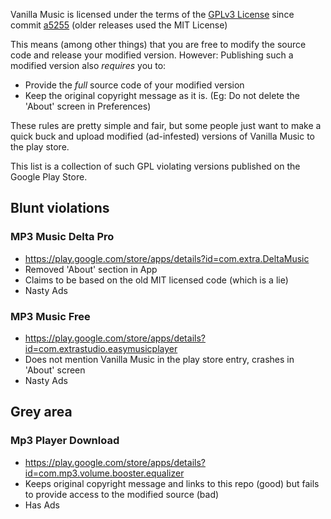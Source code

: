 Vanilla Music is licensed under the terms of the [GPLv3 License](https://github.com/vanilla-music/vanilla/blob/master/LICENSE) 
since commit [a5255](https://github.com/vanilla-music/vanilla/commit/a525523bf1bb5dadfef544843966936c46e8310f) (older releases used the MIT License)

This means (among other things) that you are free to modify the source code and release your modified version.
However: Publishing such a modified version also *requires* you to:

* Provide the *full* source code of your modified version
* Keep the original copyright message as it is. (Eg: Do not delete the 'About' screen in Preferences)

These rules are pretty simple and fair, but some people just want to make a quick buck and upload modified (ad-infested) versions 
of Vanilla Music to the play store.

This list is a collection of such GPL violating versions published on the Google Play Store.


## Blunt violations

### MP3 Music Delta Pro
* https://play.google.com/store/apps/details?id=com.extra.DeltaMusic
* Removed 'About' section in App
* Claims to be based on the old MIT licensed code (which is a lie)
* Nasty Ads

### MP3 Music Free
* https://play.google.com/store/apps/details?id=com.extrastudio.easymusicplayer
* Does not mention Vanilla Music in the play store entry, crashes in 'About' screen
* Nasty Ads

## Grey area

### Mp3 Player Download
* https://play.google.com/store/apps/details?id=com.mp3.volume.booster.equalizer
* Keeps original copyright message and links to this repo (good) but fails to provide access to the modified source (bad)
* Has Ads
